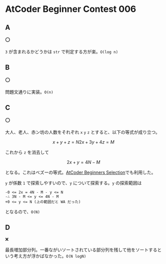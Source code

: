 # AtCoder Beginner Contest 006

## A

:o:

`3` が含まれるかどうかは `str` で判定する方が楽。`O(log n)`

## B

:o:

問題文通りに実装。`O(n)`

## C

:o:

大人、老人、赤ン坊の人数をそれぞれ `x` `y` `z` とすると、以下の等式が成り立つ。

```math
x + y + z = N
2x + 3y + 4z = M
```

これから `z` を消去して

```math
2x + y = 4N - M
```

となる。これはベズーの等式。[AtCoder Beginners Selection](../../AtCoderBeginnersSelection/otoshidama.py)でも利用した。

`y` が係数 `1` で探索しやすいので、`y` について探索する。`y` の探索範囲は

```diff
-0 <= 2x = 4N - M - y <= N
-∴ 3N - M <= y <= 4N - M
+0 <= y <= N (上の範囲だと WA だった)
```

となるので、`O(N)`

## D

:x:

最長増加部分列。一番ながいソートされている部分列を残して他をソートするという考え方が浮かばなかった。`O(N logN)`
